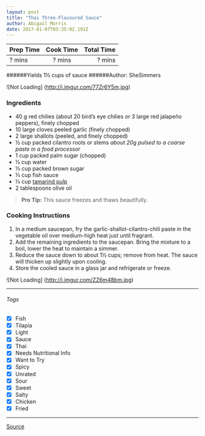 ```yaml
---
layout: post
title: "Thai Three-Flavoured Sauce"
author: Abigail Morris
date: 2017-01-07T03:35:02.191Z
---
```


| Prep Time  | Cook Time    | Total Time  |
| ---------- |:------------:| -----------:|
| ? mins    | ? mins      | ? mins     |


######Yields 1½ cups of sauce
######Author: SheSimmers

![Not Loading] (http://i.imgur.com/77Zr6Y5m.jpg)

### Ingredients

* 40 g red chilies (about 20 bird’s eye chilies or 3 large red jalapeño peppers), finely chopped
* 10 large cloves peeled garlic (finely chopped)
* 2 large shallots (peeled, and finely chopped)
* ½ cup packed cilantro roots or stems *about 20g pulsed to a coarse paste in a food processor*
* 1 cup packed palm sugar (chopped)
* ½ cup water
* ⅓ cup packed brown sugar
* ⅓ cup fish sauce
* ⅓ cup [tamarind pulp](https://github.com/abugail/recipes/blob/master/random/tamarind-pulp.md)
* 2 tablespoons olive oil

> **Pro Tip:** This sauce freezes and thaws beautifully.

### Cooking Instructions

1. In a medium saucepan, fry the garlic-shallot-cilantro-chili paste in the vegetable oil over medium-high heat just until fragrant.
2. Add the remaining ingredients to the saucepan. Bring the mixture to a boil, lower the heat to maintain a simmer.
3. Reduce the sauce down to about 1½ cups; remove from heat. The sauce will thicken up slightly upon cooling.
4. Store the cooled sauce in a glass jar and refrigerate or freeze.

![Not Loading] (http://i.imgur.com/ZZ6m48bm.jpg)

---

###### Tags
- [x] Fish
- [x] Tilapia
- [x] Light
- [x] Sauce
- [x] Thai
- [x] Needs Nutritional Info
- [x] Want to Try
- [x] Spicy
- [x] Unrated
- [x] Sour
- [x] Sweet
- [x] Salty
- [x] Chicken
- [x] Fried

---

[Source](http://shesimmers.com/2011/03/thai-three-flavored-sauce-newbie.html)

